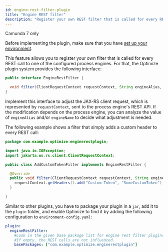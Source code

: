 ```yaml
---
id: engine-rest-filter-plugin
title: "Engine REST filter"
description: "Register your own REST filter that is called for every REST call to the engine."
---
```


<span class="badge badge--platform">Camunda 7 only</span>

Before implementing the plugin, make sure that you have [set up your environment](./plugin-system.md#setup-your-environment).

This feature allows you to register your own filter that is called for every REST call to one of the configured process engines.
For that, the Optimize plugin system provides the following interface:

```java
public interface EngineRestFilter {

  void filter(ClientRequestContext requestContext, String engineAlias, String engineName) throws IOException;
}
```

Implement this interface to adjust the JAX-RS client request, which is represented by `requestContext`, sent to the process engine's REST API.
If the modification depends on the process engine, you can analyze the value of `engineAlias` and/or `engineName` to decide what adjustment is needed.

The following example shows a filter that simply adds a custom header to every REST call:

```java
package com.example.optimize.enginerestplugin;

import java.io.IOException;
import jakarta.ws.rs.client.ClientRequestContext;

public class AddCustomTokenFilter implements EngineRestFilter {

  @Override
  public void filter(ClientRequestContext requestContext, String engineAlias, String engineName) throws IOException {
    requestContext.getHeaders().add("Custom-Token", "SomeCustomToken");
  }

}
```

Similar to other plugins, you have to package your plugin in a `jar`, add it to the `plugin` folder, and enable Optimize to find it by adding the following configuration to `environment-config.yaml`:

```yaml
plugin:
  engineRestFilter:
    #Look in the given base package list for engine rest filter plugins.
    #If empty, the REST calls are not influenced.
    basePackages: ["com.example.optimize.enginerestplugin"]
```
